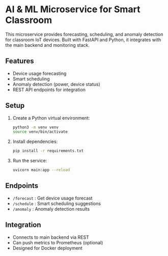 # AI & ML Microservice for Smart Classroom

This microservice provides forecasting, scheduling, and anomaly detection for classroom IoT devices. Built with FastAPI and Python, it integrates with the main backend and monitoring stack.

## Features
- Device usage forecasting
- Smart scheduling
- Anomaly detection (power, device status)
- REST API endpoints for integration

## Setup
1. Create a Python virtual environment:
   ```bash
   python3 -m venv venv
   source venv/bin/activate
   ```
2. Install dependencies:
   ```bash
   pip install -r requirements.txt
   ```
3. Run the service:
   ```bash
   uvicorn main:app --reload
   ```

## Endpoints
- `/forecast` : Get device usage forecast
- `/schedule` : Smart scheduling suggestions
- `/anomaly` : Anomaly detection results

## Integration
- Connects to main backend via REST
- Can push metrics to Prometheus (optional)
- Designed for Docker deployment
